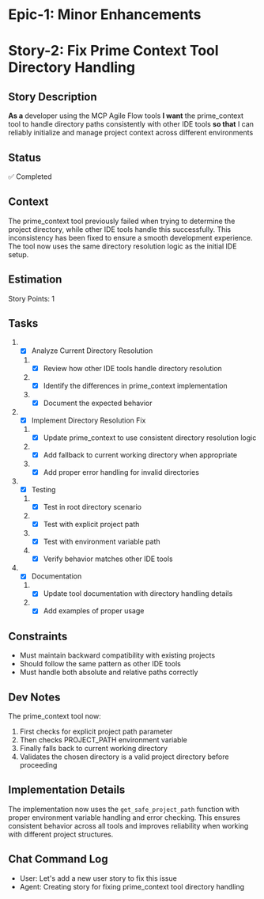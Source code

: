 # Epic-1: Minor Enhancements
# Story-2: Fix Prime Context Tool Directory Handling

## Story Description

**As a** developer using the MCP Agile Flow tools
**I want** the prime_context tool to handle directory paths consistently with other IDE tools
**so that** I can reliably initialize and manage project context across different environments

## Status

✅ Completed

## Context

The prime_context tool previously failed when trying to determine the project directory, while other IDE tools handle this successfully. This inconsistency has been fixed to ensure a smooth development experience. The tool now uses the same directory resolution logic as the initial IDE setup.

## Estimation

Story Points: 1

## Tasks

1. - [x] Analyze Current Directory Resolution
   1. - [x] Review how other IDE tools handle directory resolution
   2. - [x] Identify the differences in prime_context implementation
   3. - [x] Document the expected behavior

2. - [x] Implement Directory Resolution Fix
   1. - [x] Update prime_context to use consistent directory resolution logic
   2. - [x] Add fallback to current working directory when appropriate
   3. - [x] Add proper error handling for invalid directories

3. - [x] Testing
   1. - [x] Test in root directory scenario
   2. - [x] Test with explicit project path
   3. - [x] Test with environment variable path
   4. - [x] Verify behavior matches other IDE tools

4. - [x] Documentation
   1. - [x] Update tool documentation with directory handling details
   2. - [x] Add examples of proper usage

## Constraints

- Must maintain backward compatibility with existing projects
- Should follow the same pattern as other IDE tools
- Must handle both absolute and relative paths correctly

## Dev Notes

The prime_context tool now:
1. First checks for explicit project path parameter
2. Then checks PROJECT_PATH environment variable
3. Finally falls back to current working directory
4. Validates the chosen directory is a valid project directory before proceeding

## Implementation Details

The implementation now uses the `get_safe_project_path` function with proper environment variable handling and error checking. This ensures consistent behavior across all tools and improves reliability when working with different project structures.

## Chat Command Log

- User: Let's add a new user story to fix this issue
- Agent: Creating story for fixing prime_context tool directory handling 